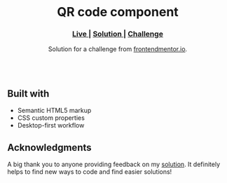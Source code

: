 <img src=""></img>

<h1 align="center">QR code component</h1>

<div align="center">
  <h3>
    <a href="https://lina-hamo.github.io/Profile-card-component/">
      Live
    </a>
    <span> | </span>
    <a href="">
      Solution
    </a>
   <span> | </span>
    <a href="https://www.frontendmentor.io/challenges/profile-card-component-cfArpWshJ/hub">
      Challenge
    </a>
  </h3>
</div>
<div align="center">
   Solution for a challenge from  <a href="https://www.frontendmentor.io/" target="_blank">frontendmentor.io</a>.
</div>
<br>
<br>
<br>

## Built with 

- Semantic HTML5 markup
- CSS custom properties
- Desktop-first workflow

## Acknowledgments

A big thank you to anyone providing feedback on my <a href="">solution</a>. It definitely helps to find new ways to code and find easier solutions! 